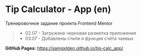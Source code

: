 # Tip Calculator - App (en)
Тренировочное задание проекта Frontend Mentor
> - 02.07 - Загружена черновая разметка приложения
> - 03.07 - Добавлены стили и функция счёта чаевых
>
**GitHub Pages:** <https://samgxlden.github.io/tip-calc_app/>
